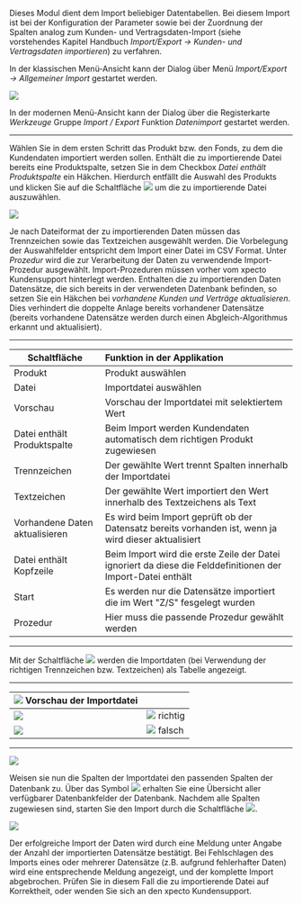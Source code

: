 Dieses Modul dient dem Import beliebiger Datentabellen. Bei diesem Import ist bei der Konfiguration der Parameter sowie bei der Zuordnung der Spalten analog zum Kunden- und Vertragsdaten-Import (siehe vorstehendes Kapitel Handbuch *Import/Export → Kunden- und Vertragsdaten importieren*) zu verfahren.

In der klassischen Menü-Ansicht kann der Dialog über Menü *Import/Export → Allgemeiner Import* gestartet werden.

![](http://xpecto.github.io/docs/xpecto/Import_Export/allgemeiner_Import/Datenimport_Menue.png)

In der modernen Menü-Ansicht kann der Dialog über die Registerkarte *Werkzeuge* Gruppe *Import / Export* Funktion *Datenimport* gestartet werden.


----------


Wählen Sie in dem ersten Schritt das Produkt bzw. den Fonds, zu dem die Kundendaten importiert werden sollen. Enthält die zu importierende Datei bereits eine Produktspalte, setzen Sie in dem Checkbox  *Datei enthält Produktspalte* ein Häkchen. Hierdurch entfällt die Auswahl des Produkts und klicken Sie auf die Schaltfläche ![](http://xpecto.github.io/docs/xpecto/Import_Export/allgemeiner_Import/Button_Dateiauswahl.png) um die zu importierende Datei auszuwählen.

![](http://xpecto.github.io/docs/xpecto/Import_Export/allgemeiner_Import/Daten_importieren_Main.png)

Je nach Dateiformat der zu importierenden Daten müssen das Trennzeichen sowie das Textzeichen ausgewählt werden. Die Vorbelegung der Auswahlfelder entspricht dem Import einer Datei im CSV Format. 
Unter *Prozedur* wird die zur Verarbeitung der Daten zu verwendende Import-Prozedur ausgewählt. Import-Prozeduren müssen vorher vom xpecto Kundensupport hinterlegt werden. 
Enthalten die zu importierenden Daten Datensätze, die sich bereits in der verwendeten Datenbank befinden, so setzen Sie ein Häkchen bei	*vorhandene Kunden und Verträge aktualisieren*. Dies verhindert die doppelte Anlage bereits vorhandener Datensätze (bereits vorhandene Datensätze werden durch einen Abgleich-Algorithmus erkannt und aktualisiert). 

----------


|  Schaltfläche         |    Funktion in der Applikation    |  
| ------------- |:-------------| 
| Produkt     |  Produkt auswählen |
| Datei     |Importdatei auswählen | 
| Vorschau    | Vorschau der Importdatei mit selektiertem Wert | 
| Datei enthält Produktspalte     | Beim Import werden Kundendaten automatisch dem richtigen Produkt zugewiesen | 
| Trennzeichen    | Der gewählte Wert trennt Spalten innerhalb der Importdatei | 
| Textzeichen     |Der gewählte Wert importiert den Wert innerhalb des Textzeichens als Text| 
| Vorhandene Daten aktualisieren | Es wird beim Import geprüft ob der Datensatz bereits vorhanden ist, wenn ja wird dieser aktualisiert | 
| Datei enthält Kopfzeile  | Beim Import wird die erste Zeile der Datei ignoriert da diese die Felddefinitionen der Import-Datei enthält | 
| Start    | Es werden nur die Datensätze importiert die im Wert "Z/S" fesgelegt wurden| 
| Prozedur    | Hier muss die passende Prozedur gewählt werden | 


----------

Mit der Schaltfläche ![](http://xpecto.github.io/docs/xpecto/Import_Export/allgemeiner_Import/Vorschau.png) werden die Importdaten (bei Verwendung der richtigen Trennzeichen bzw. Textzeichen) als Tabelle angezeigt. 

----------


| ![](http://xpecto.github.io/docs/xpecto/Grafiken/gr_gluehbirne.jpg) Vorschau der Importdatei       |       |  
| ------------- |:-------------| 
| ![](http://xpecto.github.io/docs/xpecto/Import_Export/allgemeiner_Import/Prefiew_right.png)     |  ![](http://xpecto.github.io/docs/xpecto/Import_Export/allgemeiner_Import/Richtig.png) richtig|
| ![](http://xpecto.github.io/docs/xpecto/Import_Export/allgemeiner_Import/Prefiew_wrong.png)  |![](http://xpecto.github.io/docs/xpecto/Import_Export/allgemeiner_Import/Falsch.png) falsch | 


----------

![](http://xpecto.github.io/docs/xpecto/Import_Export/allgemeiner_Import/Auswahl_DB_Felder.png)


Weisen sie nun die Spalten der Importdatei den passenden Spalten der Datenbank zu. Über das Symbol ![](http://xpecto.github.io/docs/xpecto/Import_Export/Kunden_und_Vertragsdaten_importieren/Lupe.png) erhalten Sie eine Übersicht aller verfügbarer Datenbankfelder der Datenbank. Nachdem alle Spalten zugewiesen sind, starten Sie den Import durch die Schaltfläche ![](http://xpecto.github.io/docs/img/img_1441889884609.png).



![](http://xpecto.github.io/docs/xpecto/Import_Export/allgemeiner_Import/Import_response.png)

Der erfolgreiche Import der Daten wird durch eine Meldung unter Angabe der Anzahl der importierten Datensätze bestätigt. Bei Fehlschlagen des Imports eines oder mehrerer Datensätze (z.B. aufgrund fehlerhafter Daten) wird eine entsprechende Meldung angezeigt, und der komplette Import abgebrochen. Prüfen Sie in diesem Fall die zu importierende Datei auf Korrektheit, oder wenden Sie sich an den xpecto Kundensupport.